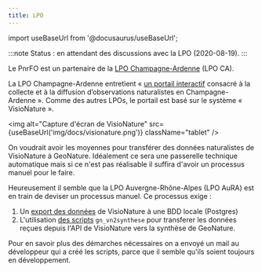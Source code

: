 ```yaml
---
title: LPO
---
```

import useBaseUrl from '@docusaurus/useBaseUrl';

:::note
Status : en attendant des discussions avec la LPO (2020-08-19).
:::

Le PnrFO est un partenaire de la [LPO Champagne-Ardenne](http://champagne-ardenne.lpo.fr) (LPO CA).

La LPO Champagne-Ardenne entretient « [un portail interactif](https://www.faune-champagne-ardenne.org)  consacré à la collecte et à la diffusion d’observations naturalistes en Champagne-Ardenne ». Comme des autres LPOs, le portail est basé sur le système « VisioNature ».

<img alt="Capture d'écran de VisioNature" src={useBaseUrl('img/docs/visionature.png')} className="tablet" />

On voudrait avoir les moyennes pour transférer des données naturalistes de VisioNature à GeoNature. Idéalement ce sera une passerelle technique automatique mais si ce n'est pas réalisable il suffira d'avoir un processus manuel pour le faire.

Heureusement il semble que la LPO Auvergne-Rhône-Alpes (LPO AuRA) est en train de deviser un processus manuel. Ce processus exige :

1. Un [export des données](https://framagit.org/lpo/Client_API_VN/) de VisioNature à une BDD locale (Postgres)
2. L'utilisation [des scripts](https://framagit.org/lpoaura/geonature/gn_vn2synthese/-/tree/develop) `gn_vn2synthese` pour transferer les données reçues depuis l'API de VisioNature vers la synthèse de GeoNature.

Pour en savoir plus des démarches nécessaires on a envoyé un mail au développeur qui a créé les scripts, parce que il semble qu'ils soient toujours en développement.
